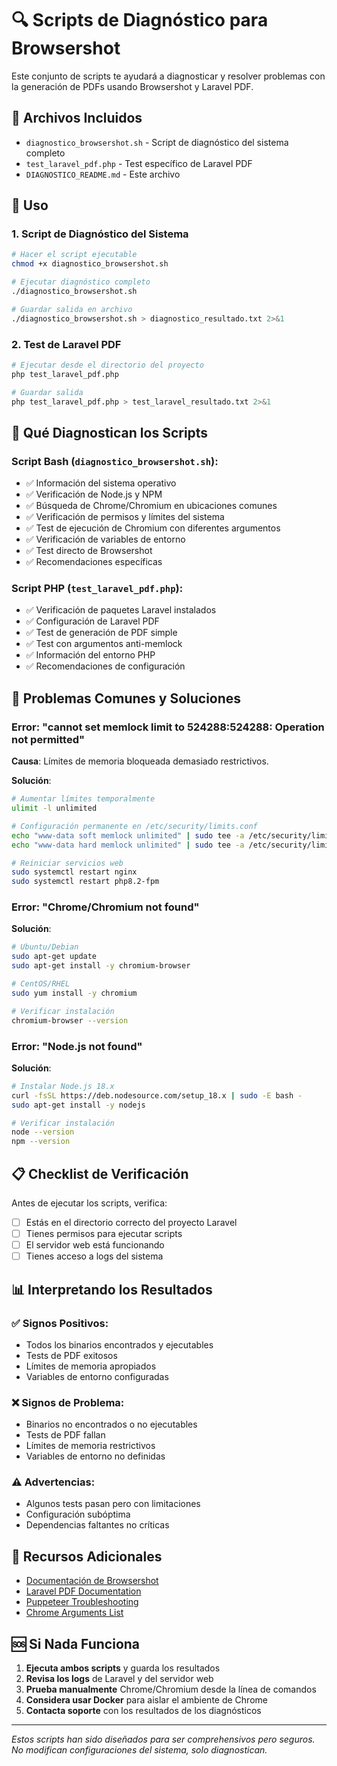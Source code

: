 # 🔍 Scripts de Diagnóstico para Browsershot

Este conjunto de scripts te ayudará a diagnosticar y resolver problemas con la generación de PDFs usando Browsershot y Laravel PDF.

## 📁 Archivos Incluidos

- `diagnostico_browsershot.sh` - Script de diagnóstico del sistema completo
- `test_laravel_pdf.php` - Test específico de Laravel PDF
- `DIAGNOSTICO_README.md` - Este archivo

## 🚀 Uso

### 1. Script de Diagnóstico del Sistema

```bash
# Hacer el script ejecutable
chmod +x diagnostico_browsershot.sh

# Ejecutar diagnóstico completo
./diagnostico_browsershot.sh

# Guardar salida en archivo
./diagnostico_browsershot.sh > diagnostico_resultado.txt 2>&1
```

### 2. Test de Laravel PDF

```bash
# Ejecutar desde el directorio del proyecto
php test_laravel_pdf.php

# Guardar salida
php test_laravel_pdf.php > test_laravel_resultado.txt 2>&1
```

## 🔧 Qué Diagnostican los Scripts

### Script Bash (`diagnostico_browsershot.sh`):
- ✅ Información del sistema operativo
- ✅ Verificación de Node.js y NPM
- ✅ Búsqueda de Chrome/Chromium en ubicaciones comunes
- ✅ Verificación de permisos y límites del sistema
- ✅ Test de ejecución de Chromium con diferentes argumentos
- ✅ Verificación de variables de entorno
- ✅ Test directo de Browsershot
- ✅ Recomendaciones específicas

### Script PHP (`test_laravel_pdf.php`):
- ✅ Verificación de paquetes Laravel instalados
- ✅ Configuración de Laravel PDF
- ✅ Test de generación de PDF simple
- ✅ Test con argumentos anti-memlock
- ✅ Información del entorno PHP
- ✅ Recomendaciones de configuración

## 🎯 Problemas Comunes y Soluciones

### Error: "cannot set memlock limit to 524288:524288: Operation not permitted"

**Causa**: Límites de memoria bloqueada demasiado restrictivos.

**Solución**:
```bash
# Aumentar límites temporalmente
ulimit -l unlimited

# Configuración permanente en /etc/security/limits.conf
echo "www-data soft memlock unlimited" | sudo tee -a /etc/security/limits.conf
echo "www-data hard memlock unlimited" | sudo tee -a /etc/security/limits.conf

# Reiniciar servicios web
sudo systemctl restart nginx
sudo systemctl restart php8.2-fpm
```

### Error: "Chrome/Chromium not found"

**Solución**:
```bash
# Ubuntu/Debian
sudo apt-get update
sudo apt-get install -y chromium-browser

# CentOS/RHEL
sudo yum install -y chromium

# Verificar instalación
chromium-browser --version
```

### Error: "Node.js not found"

**Solución**:
```bash
# Instalar Node.js 18.x
curl -fsSL https://deb.nodesource.com/setup_18.x | sudo -E bash -
sudo apt-get install -y nodejs

# Verificar instalación
node --version
npm --version
```

## 📋 Checklist de Verificación

Antes de ejecutar los scripts, verifica:

- [ ] Estás en el directorio correcto del proyecto Laravel
- [ ] Tienes permisos para ejecutar scripts
- [ ] El servidor web está funcionando
- [ ] Tienes acceso a logs del sistema

## 📊 Interpretando los Resultados

### ✅ Signos Positivos:
- Todos los binarios encontrados y ejecutables
- Tests de PDF exitosos
- Límites de memoria apropiados
- Variables de entorno configuradas

### ❌ Signos de Problema:
- Binarios no encontrados o no ejecutables
- Tests de PDF fallan
- Límites de memoria restrictivos
- Variables de entorno no definidas

### ⚠️ Advertencias:
- Algunos tests pasan pero con limitaciones
- Configuración subóptima
- Dependencias faltantes no críticas

## 🔗 Recursos Adicionales

- [Documentación de Browsershot](https://github.com/spatie/browsershot)
- [Laravel PDF Documentation](https://github.com/spatie/laravel-pdf)
- [Puppeteer Troubleshooting](https://pptr.dev/troubleshooting)
- [Chrome Arguments List](https://peter.sh/experiments/chromium-command-line-switches/)

## 🆘 Si Nada Funciona

1. **Ejecuta ambos scripts** y guarda los resultados
2. **Revisa los logs** de Laravel y del servidor web
3. **Prueba manualmente** Chrome/Chromium desde la línea de comandos
4. **Considera usar Docker** para aislar el ambiente de Chrome
5. **Contacta soporte** con los resultados de los diagnósticos

---

*Estos scripts han sido diseñados para ser comprehensivos pero seguros. No modifican configuraciones del sistema, solo diagnostican.*
